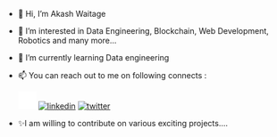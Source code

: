 - 👋 Hi, I’m Akash Waitage
- 👀 I’m interested in Data Engineering, Blockchain, Web Development, Robotics and many more...
- 🌱 I’m currently learning Data engineering
- 📫 You can reach out to me on following connects :

     [![Github repo](https://github.com/Akash54-AS/Akash54-AS/blob/main/GitHub-Mark-Light-32px.png)](https://github.com/Akash54-AS)
     [![linkedin](https://img.shields.io/badge/linkedin-0A66C2?style=for-the-badge&logo=linkedin&logoColor=white)](https://www.linkedin.com/in/akashwaitage/)
     [![twitter](https://img.shields.io/badge/twitter-1DA1F2?style=for-the-badge&logo=twitter&logoColor=white)](https://twitter.com/AkashWaitage54)

- ✨I am willing to contribute on various exciting projects....

<!---
Akash54-AS/Akash54-AS is a ✨ special ✨ repository because its `README.md` (this file) appears on your GitHub profile.
You can click the Preview link to take a look at your changes.
--->

